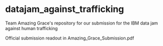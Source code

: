 # datajam_against_trafficking
Team Amazing Grace's repository for our submission for the IBM data jam against human trafficking

Official submission readout in Amazing_Grace_Submission.pdf 
